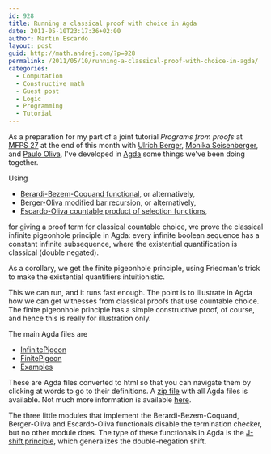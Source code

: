 ```yaml
---
id: 928
title: Running a classical proof with choice in Agda
date: 2011-05-10T23:17:36+02:00
author: Martin Escardo
layout: post
guid: http://math.andrej.com/?p=928
permalink: /2011/05/10/running-a-classical-proof-with-choice-in-agda/
categories:
  - Computation
  - Constructive math
  - Guest post
  - Logic
  - Programming
  - Tutorial
---
```

As a preparation for my part of a joint tutorial _Programs from proofs_ at [MFPS 27](http://129.81.170.14/~mfps/MFPS27/MFPS_XXVII.html) at the end of this month with [Ulrich Berger](http://www.cs.swan.ac.uk/~csulrich/), [Monika Seisenberger](http://www.cs.swan.ac.uk/~csmona/), and [Paulo Oliva](http://www.eecs.qmul.ac.uk/~pbo/), I've developed in [Agda](http://wiki.portal.chalmers.se/agda/pmwiki.php) some things we've been doing together.

Using

  * [Berardi-Bezem-Coquand functional](http://projecteuclid.org/DPubS?service=UI&version=1.0&verb=Display&handle=euclid.jsl/1183745524)<a>, or alternatively,</a>
  * [Berger-Oliva modified bar recursion](http://journals.cambridge.org/action/displayAbstract?fromPage=online&aid=439279&fulltextType=RA&fileId=S0960129506005093), or alternatively,
  * [Escardo-Oliva countable product of selection functions](http://journals.cambridge.org/action/displayAbstract?fromPage=online&aid=7423096&fulltextType=RA&fileId=S0960129509990351),

for giving a proof term for classical countable choice, we prove the classical infinite pigeonhole principle in Agda: every infinite boolean sequence has a constant infinite subsequence, where the existential quantification is classical (double negated).

As a corollary, we get the finite pigeonhole principle, using Friedman's trick to make the existential quantifiers intuitionistic.

This we can run, and it runs fast enough. The point is to illustrate in Agda how we can get witnesses from classical proofs that use countable choice. The finite pigeonhole principle has a simple constructive proof, of course, and hence this is really for illustration only.

The main Agda files are

  * [InfinitePigeon](http://www.cs.bham.ac.uk/~mhe/pigeon/html/InfinitePigeon.html)
  * [FinitePigeon](http://www.cs.bham.ac.uk/~mhe/pigeon/html/FinitePigeon.html)
  * [Examples](http://www.cs.bham.ac.uk/~mhe/pigeon/html/Examples.html)

These are Agda files converted to html so that you can navigate them by clicking at words to go to their definitions. A [zip file](http://www.cs.bham.ac.uk/~mhe/pigeon/Pigeon.zip) with all Agda files is available. Not much more information is available [here](http://www.cs.bham.ac.uk/~mhe/pigeon/).

The three little modules that implement the Berardi-Bezem-Coquand, Berger-Oliva and Escardo-Oliva functionals disable the termination checker, but no other module does. The type of these functionals in Agda is the [J-shift principle](http://portal.acm.org/citation.cfm?id=1876437), which generalizes the double-negation shift.
